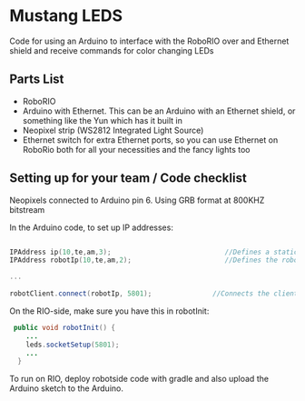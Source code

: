 # Mustang LEDS #

Code for using an Arduino to interface with the RoboRIO over and Ethernet shield and receive commands for color changing LEDs

## Parts List

* RoboRIO
* Arduino with Ethernet. This can be an Arduino with an Ethernet shield, or something like the Yun which has it built in
* Neopixel strip (WS2812 Integrated Light Source)
* Ethernet switch for extra Ethernet ports, so you can use Ethernet on RoboRio both for all your necessities and the fancy lights too

## Setting up for your team / Code checklist

Neopixels connected to Arduino pin 6. Using GRB format at 800KHZ bitstream

In the Arduino code, to set up IP addresses: 

```cpp

IPAddress ip(10,te,am,3);                            //Defines a static IP for the Arduino/Ethernet Shield
IPAddress robotIp(10,te,am,2);                       //Defines the robot's IP

...
    
robotClient.connect(robotIp, 5801);               //Connects the client instance to the robot's socket at 5801;
```

On the RIO-side, make sure you have this in robotInit:

```java
 public void robotInit() {
    ...
    leds.socketSetup(5801);
    ...
  }
```

To run on RIO, deploy robotside code with gradle and also upload the Arduino sketch to the Arduino.
